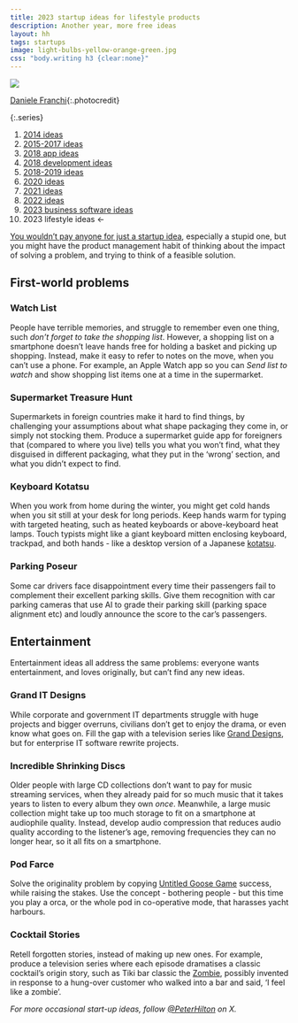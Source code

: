 ```yaml
---
title: 2023 startup ideas for lifestyle products
description: Another year, more free ideas
layout: hh
tags: startups
image: light-bulbs-yellow-orange-green.jpg
css: "body.writing h3 {clear:none}"
---
```


![](light-bulbs-yellow-orange-green.jpg)

[Daniele Franchi](https://unsplash.com/photos/GbAEJUJKJ88){:.photocredit}

{:.series}
1. [2014 ideas](startup-ideas-are-cheap)
2. [2015-2017 ideas](startup-ideas-misc)
3. [2018 app ideas](startup-ideas-apps)
4. [2018 development ideas](startup-ideas-development)
5. [2018-2019 ideas](startup-ideas-2018-2019)
6. [2020 ideas](startup-ideas-2020)
7. [2021 ideas](startup-ideas-2021)
8. [2022 ideas](startup-ideas-2022)
9. [2023 business software ideas](startup-ideas-2023-business)
10. 2023 lifestyle ideas ←

[You wouldn’t pay anyone for just a startup idea](startup-ideas-are-cheap), especially a stupid one,
but you might have the product management habit of thinking about the impact of solving a problem,
and trying to think of a feasible solution.

## First-world problems

### Watch List

People have terrible memories, and struggle to remember even one thing, such _don’t forget to take the shopping list_.
However, a shopping list on a smartphone doesn’t leave hands free for holding a basket and picking up shopping.
Instead, make it easy to refer to notes on the move, when you can’t use a phone.
For example, an Apple Watch app so you can _Send list to watch_ and show shopping list items one at a time in the supermarket.

### Supermarket Treasure Hunt

Supermarkets in foreign countries make it hard to find things, by challenging your assumptions about what shape packaging they come in, or simply not stocking them.
Produce a supermarket guide app for foreigners that (compared to where you live) tells you what you won’t find, what they disguised in different packaging, what they put in the ‘wrong’ section, and what you didn’t expect to find.

### Keyboard Kotatsu

When you work from home during the winter, you might get cold hands when you sit still at your desk for long periods.
Keep hands warm for typing with targeted heating, such as heated keyboards or above-keyboard heat lamps.
Touch typists might like a giant keyboard mitten enclosing keyboard, trackpad, and both hands -
like a desktop version of a Japanese [kotatsu](https://en.wikipedia.org/wiki/Kotatsu).

### Parking Poseur

Some car drivers face disappointment every time their passengers fail to complement their excellent parking skills.
Give them recognition with car parking cameras that use AI to grade their parking skill (parking space alignment etc) and loudly announce the score to the car’s passengers.


## Entertainment

Entertainment ideas all address the same problems:
everyone wants entertainment, and loves originally, but can’t find any new ideas.

### Grand IT Designs

While corporate and government IT departments struggle with huge projects and bigger overruns,
civilians don’t get to enjoy the drama, or even know what goes on.
Fill the gap with a television series like [Grand Designs](https://en.wikipedia.org/wiki/Grand_Designs), 
but for enterprise IT software rewrite projects.

### Incredible Shrinking Discs

Older people with large CD collections don’t want to pay for music streaming services,
when they already paid for so much music that it takes years to listen to every album they own _once_.
Meanwhile, a large music collection might take up too much storage to fit on a smartphone at audiophile quality.
Instead, develop audio compression that reduces audio quality according to the listener’s age, removing frequencies they can no longer hear, so it all fits on a smartphone.

### Pod Farce

Solve the originality problem by copying
[Untitled Goose Game](https://en.wikipedia.org/wiki/Untitled_Goose_Game) success,
while raising the stakes.
Use the concept - bothering people - but this time you play a orca, or the whole pod in co-operative mode, that harasses yacht harbours.

### Cocktail Stories

Retell forgotten stories, instead of making up new ones.
For example, produce a television series where each episode dramatises a classic cocktail’s origin story,
such as Tiki bar classic the [Zombie](https://en.wikipedia.org/wiki/Zombie_(cocktail)),
possibly invented in response to a hung-over customer who walked into a bar and said, ‘I feel like a zombie’.

_For more occasional start-up ideas, follow [@PeterHilton](https://x.com/peterhilton) on X._
